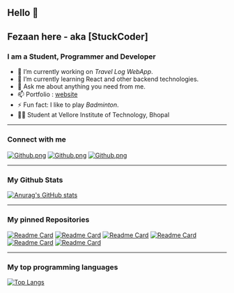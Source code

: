 ## Hello 👋

## Fezaan here - aka [StuckCoder]

### I am a Student, Programmer and Developer

- 🔭 I’m currently working on <em>Travel Log WebApp</em>.
- 🌱 I’m currently learning React and other backend technologies.
- 💬 Ask me about anything you need from me.
- 📫 Portfolio : [website]
- ⚡ Fun fact: I like to play <i>Badminton</i>.
- 🧑‍🎓 Student at Vellore Institute of Technology, Bhopal

---

### Connect with me

[<img align="center" alt="Github.png" src="https://cloud.githubusercontent.com/assets/17016297/18839843/0e06a67a-83d2-11e6-993a-b35a182500e0.png" />][Github]
[<img align="center" alt="Github.png" src="https://img.shields.io/badge/website-000000?style=for-the-badge&logo=About.me&logoColor=white" />][website]
[<img align="center" alt="Github.png" src="https://cloud.githubusercontent.com/assets/17016297/18839848/0fc7e74e-83d2-11e6-8c6a-277fc9d6e067.png" />][LinkedIn]

---

### My Github Stats

[![Anurag's GitHub stats](https://github-readme-stats.vercel.app/api?username=Fezaan&theme=onedark&show_icons=true)](https://github.com/anuraghazra/github-readme-stats)

---

### My pinned Repositories

[![Readme Card](https://github-readme-stats.vercel.app/api/pin/?username=Fezaan&repo=Blog-Site&theme=cobalt)](https://github.com/anuraghazra/github-readme-stats)
[![Readme Card](https://github-readme-stats.vercel.app/api/pin/?username=Fezaan&repo=EasyTravel&theme=cobalt)](https://github.com/anuraghazra/github-readme-stats)
[![Readme Card](https://github-readme-stats.vercel.app/api/pin/?username=Fezaan&repo=Secrets&theme=cobalt)](https://github.com/anuraghazra/github-readme-stats)
[![Readme Card](https://github-readme-stats.vercel.app/api/pin/?username=Fezaan&repo=CodingWithCPP&theme=cobalt)](https://github.com/anuraghazra/github-readme-stats)
[![Readme Card](https://github-readme-stats.vercel.app/api/pin/?username=Fezaan&repo=Todo-list&theme=cobalt)](https://github.com/anuraghazra/github-readme-stats)
[![Readme Card](https://github-readme-stats.vercel.app/api/pin/?username=Fezaan&repo=Dictionary-App&theme=cobalt)](https://github.com/anuraghazra/github-readme-stats)

---

### My top programming languages

[![Top Langs](https://github-readme-stats.vercel.app/api/top-langs/?username=Fezaan&theme=onedark&layout=donut)](https://github.com/anuraghazra/github-readme-stats)

<!-- ---

### Wakatime Card

[![Harlok's wakatime stats](https://github-readme-stats.vercel.app/api/wakatime?username=StuckCoder&theme=onedark&layout=compact)](https://github.com/anuraghazra/github-readme-stats) -->

<!-- Definitions -->

[website]: https://my-site-eight-jade.vercel.app/
[LinkedIn]: https://linkedin.com/in/fezaan-hussain10504
[GitHub]: https://github.com/Fezaan
